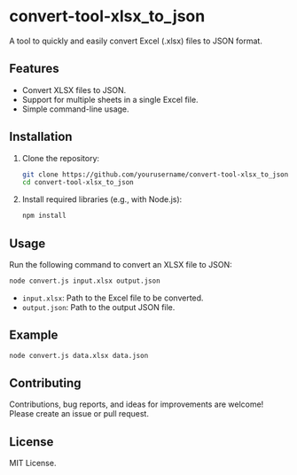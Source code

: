 # convert-tool-xlsx_to_json

A tool to quickly and easily convert Excel (.xlsx) files to JSON format.

## Features

- Convert XLSX files to JSON.
- Support for multiple sheets in a single Excel file.
- Simple command-line usage.

## Installation

1. Clone the repository:
   ```bash
   git clone https://github.com/yourusername/convert-tool-xlsx_to_json.git
   cd convert-tool-xlsx_to_json
   ```

2. Install required libraries (e.g., with Node.js):
   ```bash
   npm install
   ```

## Usage

Run the following command to convert an XLSX file to JSON:

```bash
node convert.js input.xlsx output.json
```

- `input.xlsx`: Path to the Excel file to be converted.
- `output.json`: Path to the output JSON file.

## Example

```bash
node convert.js data.xlsx data.json
```

## Contributing

Contributions, bug reports, and ideas for improvements are welcome! Please create an issue or pull request.

## License

MIT License.
